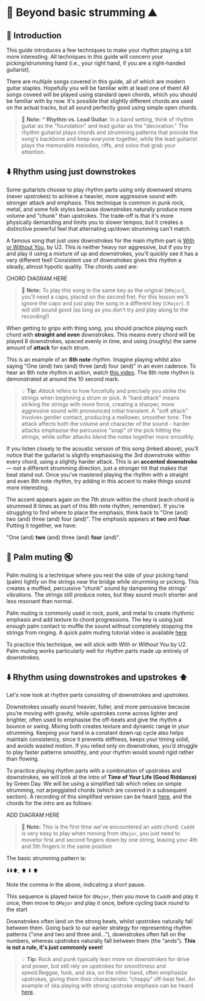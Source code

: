 # :guitar: Beyond basic strumming :mountain:

## :wave: Introduction

This guide introduces a few techniques to make your rhythm playing a bit more interesting. All techniques in this guide will concern your picking/strumming hand (i.e., your right hand, if you are a right-handed guitarist). 

There are multiple songs covered in this guide, all of which are modern guitar staples. Hopefully you will be familiar with at least one of them! All songs coveed will be played using standard open chords, which you should be familiar with by now. It's possible that slightly different chords are used on the actual tracks, but all sound perfectly good using simple open chords. 

> 📌 **Note:** * **Rhythm vs. Lead Guitar**: In a band setting, think of rhythm guitar as the "foundation" and lead guitar as the "decoration." The rhythm guitarist plays chords and strumming patterns that provide the song's backbone and keep everyone together, while the lead guitarist plays the memorable melodies, riffs, and solos that grab your attention. 


## :arrow_down: Rhythm using just downstrokes

Some guitarists choose to play rhythm parts using only downward strums (never upstrokes) to achieve a heavier, more aggressive sound with stronger attack and emphasis. This technique is common in punk rock, metal, and some folk styles because downstrokes naturally produce more volume and "chunk" than upstrokes. The trade-off is that it's more physically demanding and limits you to slower tempos, but it creates a distinctive powerful feel that alternating up/down strumming can't match.

A famous song that just uses downstrokes for the main rhythm part is [With or Without You](https://youtube.com/shorts/q2l_Uhv_Ssc?si=5tEOzEHVkJnrgLBm), by U2. This is neither heavy nor aggressive, but if you try and play it using a mixture of up and downstrokes, you'll quickly see it has a very different feel! Consistent use of downstrokes gives this rhythm a steady, almost hypotic quality. The chords used are:

CHORD DIAGRAM HERE

> 📌 **Note:** To play this song in the same key as the original (`DMajor`), you'll need a capo, placed on the second fret. For this lesson we'll ignore the capo and just play the song in a different key (`CMajor`). It will still sound good (as long as you don't try and play along to the recording!)


When getting to grips with thing song, you should practice playing each chord with **straight and even** downstrokes. This means every chord will be played 8 downstrokes, spaced evenly in time, and using (roughly) the same amount of **attack** for each strum. 

This is an example of an **8th note** rhythm. Imagine playing whilst also saying "One (and) two (and) three (and) four (and)" in an even cadence. To hear an 8th note rhythm in action, watch [this video](https://youtube.com/shorts/mjP3SOZ0jqQ?si=JsBvENKb98NQ1gk3). The 8th note rhythm is demonstrated at around the 10 second mark. 

> 💡 **Tip:** *Attack* refers to how forcefully and precisely you strike the strings when beginning a strum or pick. A "hard attack" means striking the strings with more force, creating a sharper, more aggressive sound with pronounced initial transient. A "soft attack" involves gentler contact, producing a mellower, smoother tone. The attack affects both the volume and character of the sound - harder attacks emphasise the percussive "snap" of the pick hitting the strings, while softer attacks blend the notes together more smoothly.

If you listen closely to the acoustic version of this song (linked above), you'll notice that the guitarist is slightly emphasising the 3rd downstroke within every chord, using a slightly harder attack. This is an **accented downstroke** — not a different strumming direction, just a stronger hit that makes that beat stand out. Once you've mastered playing the rhythm with a straight and even 8th note rhythm, try adding in this accent to make things sound more interesting.

The accent appears again on the 7th strum within the chord (each chord is strummed 8 times as part of this 8th note rhythm, remember). If you're struggling to find where to place the emphasis, think back to "One (and) two (and) three (and) four (and)". The emphasis appears at **two** and **four**. Putting it together, we have:

"One (and) **two** (and) three (and) **four** (and)".


## :palm_tree: Palm muting :mute:

Palm muting is a technique where you rest the side of your picking hand (palm) lightly on the strings near the bridge while strumming or picking. This creates a muffled, percussive "chunk" sound by dampening the strings' vibrations. The strings still produce notes, but they sound much shorter and less resonant than normal. 

Palm muting is commonly used in rock, punk, and metal to create rhythmic emphasis and add texture to chord progressions. The key is using just enough palm contact to muffle the sound without completely stopping the strings from ringing. A quick palm muting tutorial video is available [here](https://youtube.com/shorts/NIthJ95fEAI?si=km8eYlSYAso8XSph)

To practice this technique, we will stick with *With or Without You* by U2. Palm muting works particularly well for rhythm parts made up entirely of downstrokes. 


## :arrow_down: Rhythm using downstrokes and upstrokes :arrow_up:

Let's now look at rhythm parts consisting of downstrokes and upstrokes. 

Downstrokes usually sound heavier, fuller, and more percussive because you’re moving with gravity, while upstrokes come across lighter and brighter, often used to emphasise the off-beats and give the rhythm a bounce or swing. Mixing both creates texture and dynamic range in your strumming. Keeping your hand in a constant down-up cycle also helps maintain consistency, since it prevents stiffness, keeps your timing solid, and avoids wasted motion. If you relied only on downstrokes, you’d struggle to play faster patterns smoothly, and your rhythm would sound rigid rather than flowing.

To practice playing rhythm parts with a combination of upstrokes and downstrokes, we will look at the intro of **Time of Your Life (Good Riddance)** by Green Day. We will be using a simplified tab which relies on simple strumming, not arpeggiated chords (which are covered in a subsequent section). A recording of this simplified version can be heard [here](https://www.youtube.com/watch?v=rg_nXKjLLCY&list=RDrg_nXKjLLCY&start_radio=1), and the chords for the intro are as follows:

ADD DIAGRAM HERE


> 📌 **Note:** This is the first time we've encountered an `add9` chord. `Cadd9` is very easy to play when moving from `GMajor`, you just need to movefor first and second fingers down by one string, leaving your 4th and 5th fingers in the same position

The basic strumming pattern is:

:arrow_down::arrow_down::arrow_up:, :arrow_up: :arrow_down: :arrow_up:

Note the comma in the above, indicating a short pause. 

This sequence is played twice for `GMajor`, then you move to `Cadd9` and play it once, then move to `DMajor` and play it once, before cycling back round to the start

Downstrokes often land on the strong beats, whilst upstrokes naturally fall between them. Going back to our earlier strategy for representing rhythm patterns ("one and two and three and..."), downstrokes often fall on the numbers, whereas upstrokes naturally fall between them (the “ands”). **This is not a rule, it's just commonly seen!**

> 💡 **Tip:** Rock and punk typically lean more on downstrokes for drive and power, but still rely on upstrokes for smoothness and speed.Reggae, funk, and ska, on the other hand, often emphasize upstrokes, giving them their characteristic “choppy” off-beat feel. An example of ska playing with strong upstroke emphasis can be heard [here](https://www.youtube.com/watch?v=Pd7wdmi6mSo&t=100s). 